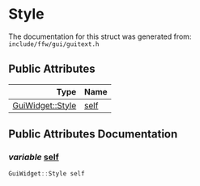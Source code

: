 Style
===================================


The documentation for this struct was generated from: `include/ffw/gui/guitext.h`



## Public Attributes

| Type | Name |
| -------: | :------- |
|  [GuiWidget::Style](ffw_GuiWidget_Style.html) | [self](#47e608fb) |


## Public Attributes Documentation

### _variable_ <a id="47e608fb" href="#47e608fb">self</a>

```cpp
GuiWidget::Style self
```





